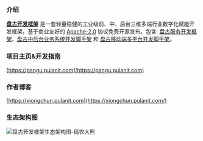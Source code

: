 ### 介绍

[**盘古开发框架**](https://pangu.pulanit.com) 是一套轻量稳健的工业级前、中、后台三维多端行业数字化赋能开发框架。基于商业友好的 [Apache-2.0](https://www.apache.org/licenses/LICENSE-2.0) 协议免费开源发布。包含: [盘古服务开发框架](https://pangu.pulanit.com/docs/intro)、[盘古中后台业务系统开发脚手架](https://pangu.pulanit.com/admin/intro) 和 [盘古移动端多平台开发脚手架](https://pangu.pulanit.com/app/intro)。

### 项目主页&开发指南

[https://pangu.pulanit.com](https://pangu.pulanit.com)
### 作者博客
[https://xiongchun.pulanit.com](https://xiongchun.pulanit.com/)

### 生态架构图
![盘古开发框架生态架构图-码农大熊](https://gitcode.net/pulanos/pangu-framework/-/raw/master/docs/resources/doc/34-pangu-framework.png)